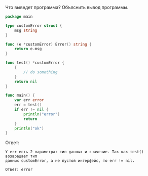 Что выведет программа? Объяснить вывод программы.

```go
package main

type customError struct {
	msg string
}

func (e *customError) Error() string {
	return e.msg
}

func test() *customError {
	{
		// do something
	}
	return nil
}

func main() {
	var err error
	err = test()
	if err != nil {
		println("error")
		return
	}
	println("ok")
}
```

Ответ:
```
У err есть 2 параметра: тип данных и значение. Так как test() возвращает тип 
данных customError, а не пустой интерфейс, то err != nil.

Ответ: error
```
